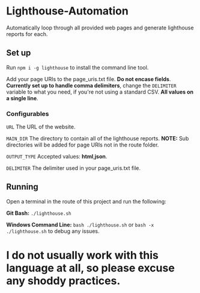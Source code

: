 # Lighthouse-Automation
Automatically loop through all provided web pages and generate lighthouse reports for each.

## Set up
Run `npm i -g lighthouse` to install the command line tool.

Add your page URIs to the page_uris.txt file. **Do not encase fields**. **Currently set up to handle comma delimiters**, change the `DELIMITER` variable to what you need, if you're not using a standard CSV. **All values on a single line**.

### Configurables
`URL` The URL of the website.

`MAIN_DIR` The directory to contain all of the lighthouse reports. **NOTE:** Sub directories will be added for page URIs not in the route folder.

`OUTPUT_TYPE` Accepted values: **html**,**json**.

`DELIMITER` The delimiter used in your page_uris.txt file.

## Running
Open a terminal in the route of this project and run the following:

**Git Bash:** `./lighthouse.sh`

**Windows Command Line:** `bash ./lighthouse.sh` or `bash -x ./lighthouse.sh` to debug any issues.

# I do not usually work with this language at all, so please excuse any shoddy practices.
